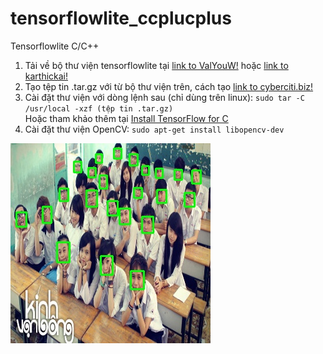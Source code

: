 # tensorflowlite_ccplucplus
Tensorflowlite C/C++

1. Tải về bộ thư viện tensorflowlite tại [link to ValYouW!](https://github.com/ValYouW/tflite-dist) hoặc [link to karthickai!](https://github.com/karthickai/tflite)
2. Tạo tệp tin .tar.gz với từ bộ thư viện trên, cách tạo [link to cyberciti.biz!](https://www.cyberciti.biz/faq/how-to-create-tar-gz-file-in-linux-using-command-line/)
3. Cài đặt thư viện với dòng lệnh sau (chỉ dùng trên linux): `sudo tar -C /usr/local -xzf (tệp tin .tar.gz)` \
Hoặc tham khảo thêm tại [Install TensorFlow for C](https://www.tensorflow.org/install/lang_c)
4. Cài đặt thư viện OpenCV: `sudo apt-get install libopencv-dev` 

![DamTV DETECTED](https://github.com/phuoctan4141/tensorflowlite_ccplucplus/blob/main/img/damtv_detected.jpg)

